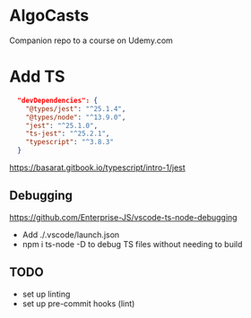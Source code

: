 # AlgoCasts

Companion repo to a course on Udemy.com

# Add TS

```json
  "devDependencies": {
    "@types/jest": "^25.1.4",
    "@types/node": "^13.9.0",
    "jest": "^25.1.0",
    "ts-jest": "^25.2.1",
    "typescript": "^3.8.3"
  }
```

https://basarat.gitbook.io/typescript/intro-1/jest

## Debugging

https://github.com/Enterprise-JS/vscode-ts-node-debugging

- Add ./.vscode/launch.json
- npm i ts-node -D to debug TS files without needing to build

## TODO

- set up linting
- set up pre-commit hooks (lint)
